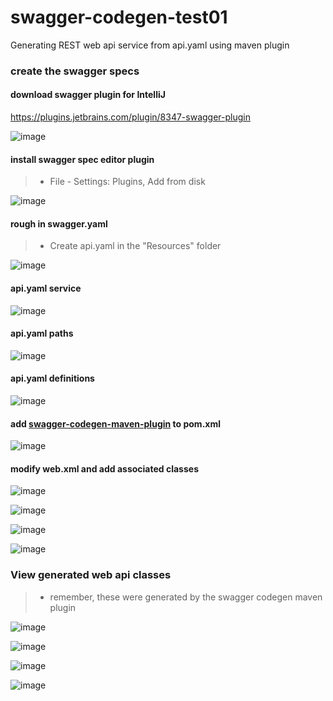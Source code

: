 # swagger-codegen-test01

Generating REST web api service from api.yaml using maven plugin

### create the swagger specs

#### download swagger plugin for IntelliJ

https://plugins.jetbrains.com/plugin/8347-swagger-plugin

![image](https://user-images.githubusercontent.com/22680176/27518753-33460f90-59a4-11e7-8bf0-8aa0b8bbe8a5.png)

#### install swagger spec editor plugin

> * File - Settings: Plugins, Add from disk

![image](https://user-images.githubusercontent.com/22680176/27518778-e7eddb4e-59a4-11e7-8711-d5e3882980e3.png)

#### rough in swagger.yaml

> * Create api.yaml in the "Resources" folder

![image](https://user-images.githubusercontent.com/22680176/27518797-4cfc3788-59a5-11e7-8444-fde9d45424de.png)

#### api.yaml service

![image](https://user-images.githubusercontent.com/22680176/27518823-a56f4fe0-59a5-11e7-8573-54a8f8dd1a4b.png)

#### api.yaml paths

![image](https://user-images.githubusercontent.com/22680176/27518851-172b73ca-59a6-11e7-8e7c-6f3a83260a76.png)

#### api.yaml definitions

![image](https://user-images.githubusercontent.com/22680176/27518867-6c0cb9b2-59a6-11e7-9f27-2607141f0cbe.png)

#### add [swagger-codegen-maven-plugin](https://github.com/swagger-api/swagger-codegen/blob/master/modules/swagger-codegen-maven-plugin/README.md#swagger-codegen-maven-plugin) to pom.xml

![image](https://user-images.githubusercontent.com/22680176/27518890-f93bdca0-59a6-11e7-992b-9c94b5c87c00.png)

#### modify web.xml and add associated classes

![image](https://user-images.githubusercontent.com/22680176/27518914-69d2d78e-59a7-11e7-863c-a97a61edb3bd.png)

![image](https://user-images.githubusercontent.com/22680176/27518929-c63cd27c-59a7-11e7-8318-bcc1d2930298.png)

![image](https://user-images.githubusercontent.com/22680176/27518958-3fbc68b0-59a8-11e7-986b-6880e6985e25.png)

![image](https://user-images.githubusercontent.com/22680176/27518976-a85fbeda-59a8-11e7-9c71-6d349af28259.png)

### View generated web api classes

> * remember, these were generated by the swagger codegen maven plugin

![image](https://user-images.githubusercontent.com/22680176/27519032-630eb40c-59a9-11e7-8cd1-869e1dde350e.png)

![image](https://user-images.githubusercontent.com/22680176/27519075-d7a96f6e-59a9-11e7-9b7b-a29277edbccc.png)

![image](https://user-images.githubusercontent.com/22680176/27519109-611f9494-59aa-11e7-894b-bf10d45d70bc.png)

![image](https://user-images.githubusercontent.com/22680176/27519134-d27a9ec2-59aa-11e7-9bd6-d27bff4aceb6.png)

